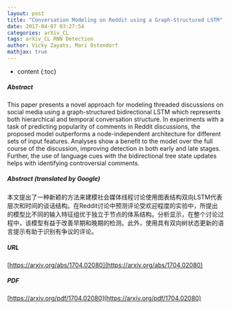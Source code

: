 ```yaml
---
layout: post
title: "Conversation Modeling on Reddit using a Graph-Structured LSTM"
date: 2017-04-07 03:27:54
categories: arXiv_CL
tags: arXiv_CL RNN Detection
author: Vicky Zayats, Mari Ostendorf
mathjax: true
---
```


* content
{:toc}

##### Abstract
This paper presents a novel approach for modeling threaded discussions on social media using a graph-structured bidirectional LSTM which represents both hierarchical and temporal conversation structure. In experiments with a task of predicting popularity of comments in Reddit discussions, the proposed model outperforms a node-independent architecture for different sets of input features. Analyses show a benefit to the model over the full course of the discussion, improving detection in both early and late stages. Further, the use of language cues with the bidirectional tree state updates helps with identifying controversial comments.

##### Abstract (translated by Google)
本文提出了一种新颖的方法来建模社会媒体线程讨论使用图表结构双向LSTM代表层次和时间的谈话结构。在Reddit讨论中预测评论受欢迎程度的实验中，所提出的模型比不同的输入特征组优于独立于节点的体系结构。分析显示，在整个讨论过程中，该模型有益于改善早期和晚期的检测。此外，使用具有双向树状态更新的语言提示有助于识别有争议的评论。

##### URL
[https://arxiv.org/abs/1704.02080](https://arxiv.org/abs/1704.02080)

##### PDF
[https://arxiv.org/pdf/1704.02080](https://arxiv.org/pdf/1704.02080)

